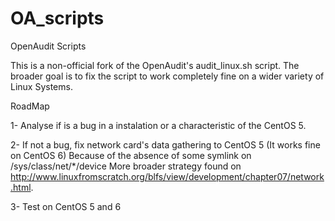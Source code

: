 OA_scripts
==========

OpenAudit Scripts

This is a non-official fork of the OpenAudit's audit_linux.sh script.
The broader goal is to fix the script to work completely fine on a wider variety of Linux Systems.

RoadMap

1- Analyse if is a bug in a instalation or a characteristic of the CentOS 5.

2- If not a bug, fix network card's data gathering to CentOS 5 (It works fine on CentOS 6)
Because of the absence of some symlink on /sys/class/net/*/device
More broader strategy found on http://www.linuxfromscratch.org/blfs/view/development/chapter07/network.html.

3- Test on CentOS 5 and 6
